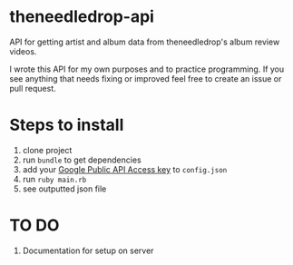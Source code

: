 # theneedledrop-api

API for getting artist and album data from theneedledrop's album review videos.

I wrote this API for my own purposes and to practice programming. If you see anything that needs fixing or improved feel free to create an issue or pull request.

# Steps to install

1. clone project
2. run `bundle` to get dependencies
3. add your [Google Public API Access key](https://github.com/Fullscreen/yt#configuring-your-app) to `config.json`
4. run `ruby main.rb`
5. see outputted json file

# TO DO

1. Documentation for setup on server
